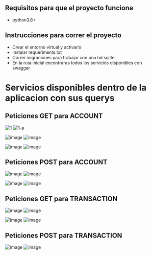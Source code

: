 ## Requisitos para que el proyecto funcione
* python3.8+

## Instrucciones para correr el proyecto
* Crear el entorno virtual y activarlo
* Instalar requeriments.txt
* Correr migraciones para trabajar con una bd sqlite
* En la ruta inicial encontraras todos los servicios disponibles con swagger

# Servicios disponibles dentro de la aplicacion con sus querys

## Peticiones GET para ACCOUNT
![1](https://user-images.githubusercontent.com/32171195/194444218-f19ef263-6d5c-4e2a-a367-a94f4722a532.png)
![1-a](https://user-images.githubusercontent.com/32171195/194444222-dc0475ff-1032-4733-9c0f-ed7baf5c1ca2.png)

![image](https://user-images.githubusercontent.com/32171195/194445014-74e5f54e-2807-446c-ab3b-abc60ba34e15.png)
![image](https://user-images.githubusercontent.com/32171195/194445032-787b8395-efd4-45a8-b773-c236d34a1c38.png)

![image](https://user-images.githubusercontent.com/32171195/194445438-9d027bae-fa38-4ff1-806c-0c64f6058608.png)
![image](https://user-images.githubusercontent.com/32171195/194445401-05af2d62-ead4-4139-b44f-43621581d54e.png)

## Peticiones POST para ACCOUNT
![image](https://user-images.githubusercontent.com/32171195/194444787-bf096266-d124-4ebf-bfb5-e663509883de.png)
![image](https://user-images.githubusercontent.com/32171195/194444849-1a4cbfb7-bebf-4397-a4af-52ca1da4fb5b.png)

![image](https://user-images.githubusercontent.com/32171195/194448038-e0c7bffa-f53e-47a7-8965-ed094e8000d8.png)
![image](https://user-images.githubusercontent.com/32171195/194448009-9086e119-3ff9-4758-b2bb-975e84e7c36d.png)


## Peticiones GET para TRANSACTION
![image](https://user-images.githubusercontent.com/32171195/194445452-9f9a386e-e93d-4c9a-ae8e-67640c74b188.png)
![image](https://user-images.githubusercontent.com/32171195/194446262-2f64a953-caae-44d7-bb44-576be0e374f2.png)

![image](https://user-images.githubusercontent.com/32171195/194446312-66faf9d8-c74a-40f4-931c-34a5c79dbe3f.png)
![image](https://user-images.githubusercontent.com/32171195/194446329-5e2bf51f-4186-4987-97e5-f2b9ae2c1f73.png)

## Peticiones POST para TRANSACTION
![image](https://user-images.githubusercontent.com/32171195/194448079-25bc0bd4-32f3-4de5-bebf-e2ea90791a88.png)
![image](https://user-images.githubusercontent.com/32171195/194448161-2cc9360f-eefc-460d-acf1-3b3dfaf3764d.png)


